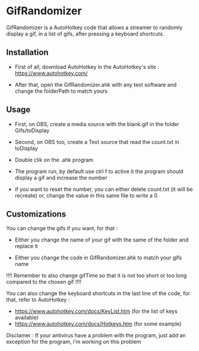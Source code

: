 # GifRandomizer

GifRandomizer is a AutoHotkey code that allows a streamer to randomly display a gif, in a list of gifs, after pressing a keyboard shortcuts.

## Installation

- First of all, download AutoHotkey in the AutoHotkey's site : https://www.autohotkey.com/

- After that, open the GifRandomizer.ahk with any text software and change the folderPath to match yours

## Usage

- First, on OBS, create a media source with the blank.gif in the folder Gifs/toDisplay

- Second, on OBS too, create a Text source that read the count.txt in toDisplay

- Double clik on the .ahk program

- The program run, by default use ctrl f to active it the program should display a gif and increase the number

- if you want to reset the number, you can either delete count.txt (it will be recreate) or, change the value in this same file to write a 0

## Customizations

You can change the gifs if you want, for that :

- Either you change the name of your gif with the same of the folder and replace it

- Either you change the code in GifRandomizer.ahk to match your gifs name

!!!! Remember to also change gifTime so that it is not too short or too long compared to the chosen gif !!!!

You can also change the keyboard shortcuts in the last line of the code, for that, refer to AutoHotkey :

- https://www.autohotkey.com/docs/KeyList.htm (for the list of keys available)
- https://www.autohotkey.com/docs/Hotkeys.htm (for some example)

Disclamer : If your antivirus have a problem with the program, just add an exception for the program, i'm working on this problem
